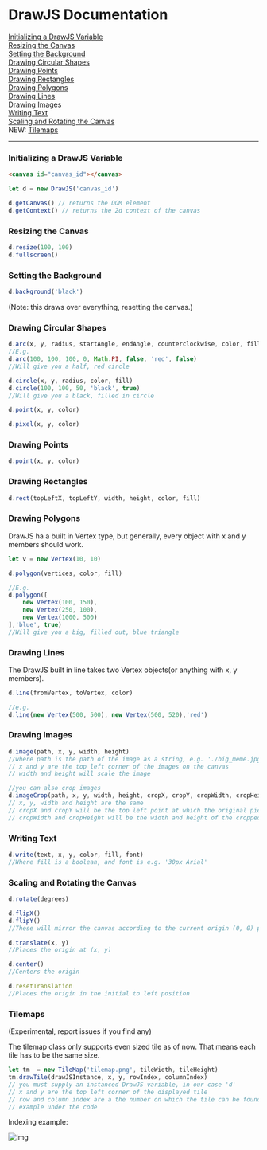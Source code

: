 # DrawJS Documentation
[Initializing a DrawJS Variable](DOCUMENTATION.md#initializing-a-drawjs-variable)<br>
[Resizing the Canvas](DOCUMENTATION.md#resizing-the-canvas)<br>
[Setting the Background](DOCUMENTATION.md#setting-the-background)<br>
[Drawing Circular Shapes](DOCUMENTATION.md#drawing-circular-shapes)<br>
[Drawing Points](DOCUMENTATION.md#drawing-points)<br>
[Drawing Rectangles](DOCUMENTATION.md#drawing-rectangles)<br>
[Drawing Polygons](DOCUMENTATION.md#drawing-polygons)<br>
[Drawing Lines](DOCUMENTATION.md#drawing-lines)<br>
[Drawing Images](DOCUMENTATION.md#drawing-images)<br>
[Writing Text](DOCUMENTATION.md#writing-text)<br>
[Scaling and Rotating the Canvas](DOCUMENTATION.md#scaling-and-rotating-the-canvas)<br>
NEW: [Tilemaps](DOCUMENTATION.md#Tilemaps)

---

### Initializing a DrawJS Variable

```html
<canvas id="canvas_id"></canvas>
```
```javascript
let d = new DrawJS('canvas_id')

d.getCanvas() // returns the DOM element
d.getContext() // returns the 2d context of the canvas
```

### Resizing the Canvas
``` javascript
d.resize(100, 100)
d.fullscreen()
```

### Setting the Background
```javascript
d.background('black')
```

(Note: this draws over everything, resetting the canvas.)

### Drawing Circular Shapes
```javascript
d.arc(x, y, radius, startAngle, endAngle, counterclockwise, color, fill)
//E.g.
d.arc(100, 100, 100, 0, Math.PI, false, 'red', false)
//Will give you a half, red circle

d.circle(x, y, radius, color, fill)
d.circle(100, 100, 50, 'black', true)
//Will give you a black, filled in circle

d.point(x, y, color)

d.pixel(x, y, color)
```

### Drawing Points
```javascript
d.point(x, y, color)
```

### Drawing Rectangles
```javascript
d.rect(topLeftX, topLeftY, width, height, color, fill)
```

### Drawing Polygons

DrawJS ha a built in Vertex type, but generally, every object with x and y members should work.
```javascript
let v = new Vertex(10, 10)

d.polygon(vertices, color, fill)

//E.g.
d.polygon([
    new Vertex(100, 150),
    new Vertex(250, 100),
    new Vertex(1000, 500)
],'blue', true)
//Will give you a big, filled out, blue triangle
```

### Drawing Lines

The DrawJS built in line takes two Vertex objects(or anything with x, y members).
```javascript
d.line(fromVertex, toVertex, color)

//e.g.
d.line(new Vertex(500, 500), new Vertex(500, 520),'red')
```

### Drawing Images
```javascript
d.image(path, x, y, width, height)
//where path is the path of the image as a string, e.g. './big_meme.jpg'
// x and y are the top left corner of the images on the canvas
// width and height will scale the image

//you can also crop images
d.imageCrop(path, x, y, width, height, cropX, cropY, cropWidth, cropHeight)
// x, y, width and height are the same
// cropX and cropY will be the top left point at which the original picture will be cropped
// cropWidth and cropHeight will be the width and height of the cropped piece
```

### Writing Text
```javascript
d.write(text, x, y, color, fill, font)
//Where fill is a boolean, and font is e.g. '30px Arial'
```

### Scaling and Rotating the Canvas
```javascript
d.rotate(degrees)

d.flipX()
d.flipY()
//These will mirror the canvas according to the current origin (0, 0) point

d.translate(x, y)
//Places the origin at (x, y)

d.center()
//Centers the origin

d.resetTranslation
//Places the origin in the initial to left position
```

### Tilemaps

(Experimental, report issues if you find any)

The tilemap class only supports even sized tile as of now. That means each tile has to be the same size.
```javascript
let tm  = new TileMap('tilemap.png', tileWidth, tileHeight)
tm.drawTile(drawJSInstance, x, y, rowIndex, columnIndex)
// you must supply an instanced DrawJS variable, in our case 'd'
// x and y are the top left corner of the displayed tile
// row and column index are a the number on which the tile can be found
// example under the code
```

Indexing example: 

![img](https://i.imgur.com/LoWp5wA.jpg)